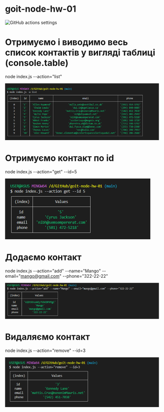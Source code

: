 # goit-node-hw-01

![GitHub actions settings](https://media.giphy.com/media/kdFc8fubgS31b8DsVu/giphy.gif)

# Отримуємо і виводимо весь список контактів у вигляді таблиці (console.table)

node index.js --action="list"

![GitHub actions settings](./image/actionlist.png)

# Отримуємо контакт по id

node index.js --action="get" --id=5

![GitHub actions settings](./image/actionGetId5.png)

# Додаємо контакт

node index.js --action="add" --name="Mango" --email="mango@gmail.com" --phone="322-22-22"

![GitHub actions settings](./image/actionAddContact.png)

# Видаляємо контакт

node index.js --action="remove" --id=3

![GitHub actions settings](./image/actionRemoveId3.png)
